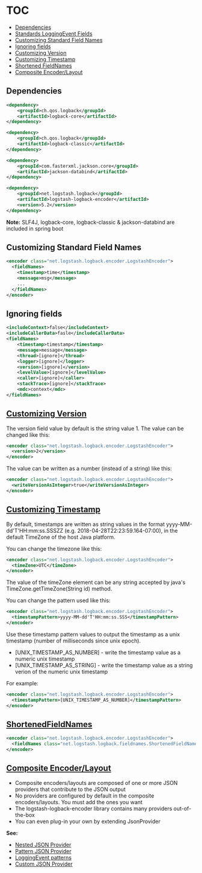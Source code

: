 # TOC
* [Dependencies](https://github.com/hovermind/structured-logging/blob/master/logback-logstash-logging-json.md#dependencies)
* [Standards LoggingEvent Fields](https://github.com/logstash/logstash-logback-encoder#standard-fields)
* [Customizing Standard Field Names](/logback-logstash-logging-json.md#customizing-standard-field-names)
* [Ignoring fields](/logback-logstash-logging-json.md#ignoring-fields)
* [Customizing Version](/logback-logstash-logging-json.md#customizing-version)
* [Customizing Timestamp](/logback-logstash-logging-json.md#customizing-timestamp)
* [Shortened FieldNames](/logback-logstash-logging-json.md#shortenedfieldnames)
* [Composite Encoder/Layout](/logback-logstash-logging-json.md#composite-encoderlayout)

## Dependencies
```xml
<dependency>
	<groupId>ch.qos.logback</groupId>
	<artifactId>logback-core</artifactId>
</dependency>

<dependency>
	<groupId>ch.qos.logback</groupId>
	<artifactId>logback-classic</artifactId>
</dependency>

<dependency>
	<groupId>com.fasterxml.jackson.core</groupId>
	<artifactId>jackson-databind</artifactId>
</dependency>

<dependency>
	<groupId>net.logstash.logback</groupId>
	<artifactId>logstash-logback-encoder</artifactId>
	<version>5.2</version>
</dependency>
```
**Note:** SLF4J, logback-core, logback-classic & jackson-databind are included in spring boot

## Customizing Standard Field Names
```xml
<encoder class="net.logstash.logback.encoder.LogstashEncoder">
  <fieldNames>
    <timestamp>time</timestamp>
    <message>msg</message>
    ...
  </fieldNames>
</encoder>
```
## Ignoring fields
```xml
<includeContext>false</includeContext>
<includeCallerData>fasle</includeCallerData>
<fieldNames>
    <timestamp>timestamp</timestamp>
    <message>message</message>
    <thread>[ignore]</thread>
    <logger>[ignore]</logger>
    <version>[ignore]</version>
    <levelValue>[ignore]</levelValue>
    <caller>[ignore]</caller>
    <stackTrace>[ignore]</stackTrace>
    <mdc>context</mdc>
</fieldNames>
```

## [Customizing Version](https://github.com/logstash/logstash-logback-encoder#customizing-version)
The version field value by default is the string value 1. The value can be changed like this:
```xml
<encoder class="net.logstash.logback.encoder.LogstashEncoder">
  <version>2</version>
</encoder>
```

The value can be written as a number (instead of a string) like this:
```xml
<encoder class="net.logstash.logback.encoder.LogstashEncoder">
  <writeVersionAsInteger>true</writeVersionAsInteger>
</encoder>
```

## [Customizing Timestamp](https://github.com/logstash/logstash-logback-encoder#customizing-timestamp)
By default, timestamps are written as string values in the format yyyy-MM-dd'T'HH:mm:ss.SSSZZ (e.g. 2018-04-28T22:23:59.164-07:00), in the default TimeZone of the host Java platform.

You can change the timezone like this:
```xml
<encoder class="net.logstash.logback.encoder.LogstashEncoder">
  <timeZone>UTC</timeZone>
</encoder>
```

The value of the timeZone element can be any string accepted by java's TimeZone.getTimeZone(String id) method.

You can change the pattern used like this:
```xml
<encoder class="net.logstash.logback.encoder.LogstashEncoder">
  <timestampPattern>yyyy-MM-dd'T'HH:mm:ss.SSS</timestampPattern>
</encoder>
```

Use these timestamp pattern values to output the timestamp as a unix timestamp (number of milliseconds since unix epoch).
* [UNIX_TIMESTAMP_AS_NUMBER] - write the timestamp value as a numeric unix timestamp
* [UNIX_TIMESTAMP_AS_STRING] - write the timestamp value as a string verion of the numeric unix timestamp

For example:
```xml
<encoder class="net.logstash.logback.encoder.LogstashEncoder">
  <timestampPattern>[UNIX_TIMESTAMP_AS_NUMBER]</timestampPattern>
</encoder>
```

## [ShortenedFieldNames](https://github.com/logstash/logstash-logback-encoder/blob/master/src/main/java/net/logstash/logback/fieldnames/ShortenedFieldNames.java)
```xml
<encoder class="net.logstash.logback.encoder.LogstashEncoder">
  <fieldNames class="net.logstash.logback.fieldnames.ShortenedFieldNames"/>
</encoder>
```

## [Composite Encoder/Layout](https://github.com/logstash/logstash-logback-encoder#composite-encoderlayout)
* Composite encoders/layouts are composed of one or more JSON providers that contribute to the JSON output
* No providers are configured by default in the composite encoders/layouts. You must add the ones you want
* The logstash-logback-encoder library contains many providers out-of-the-box
* You can even plug-in your own by extending JsonProvider

**See:**
* [Nested JSON Provider](https://github.com/logstash/logstash-logback-encoder#nested-json-provider)
* [Pattern JSON Provider](https://github.com/logstash/logstash-logback-encoder#pattern-json-provider)
* [LoggingEvent patterns](https://github.com/logstash/logstash-logback-encoder#loggingevent-patterns)
* [Custom JSON Provider](https://github.com/logstash/logstash-logback-encoder#custom-json-provider)
